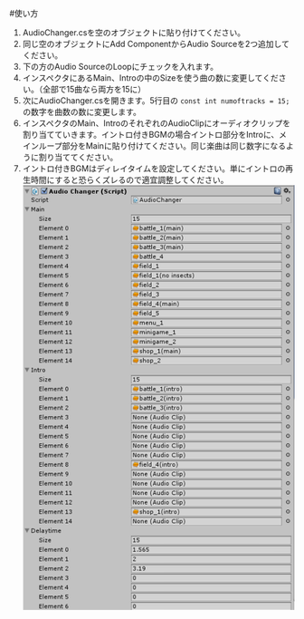 #使い方
1. AudioChanger.csを空のオブジェクトに貼り付けてください。
2. 同じ空のオブジェクトにAdd ComponentからAudio Sourceを2つ追加してください。
3. 下の方のAudio SourceのLoopにチェックを入れます。
4. インスペクタにあるMain、Introの中のSizeを使う曲の数に変更してください。（全部で15曲なら両方を15に）
5. 次にAudioChanger.csを開きます。5行目の
`const int numoftracks = 15; `
の数字を曲数の数に変更します。
6. インスペクタのMain、IntroのそれぞれのAudioClipにオーディオクリップを割り当てていきます。イントロ付きBGMの場合イントロ部分をIntroに、メインループ部分をMainに貼り付けてください。同じ楽曲は同じ数字になるように割り当ててください。
7. イントロ付きBGMはディレイタイムを設定してください。単にイントロの再生時間にすると恐らくズレるので適宜調整してください。
![参考](https://github.com/knamica/sources/blob/master/capture1.PNG)
